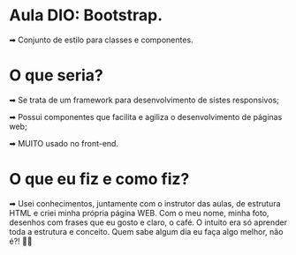 # Aula DIO: Bootstrap.
➡ Conjunto de estilo para classes e componentes. 

# O que seria?

➡ Se trata de um framework para desenvolvimento de sistes responsivos;


➡ Possui componentes que facilita e agiliza o desenvolvimento de páginas web;


➡ MUITO usado no front-end.

# O que eu fiz e como fiz?

➡ Usei conhecimentos, juntamente com o instrutor das aulas, de estrutura HTML e criei minha própria página WEB. Com o meu nome, minha foto, desenhos com frases que eu gosto e claro, o café. O intuito era só aprender toda a estrutura e conceito. Quem sabe algum dia eu faça algo melhor, não é?! 🤗😉
